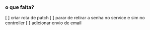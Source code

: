 ### o que falta?

[ ] criar rota de patch
[ ] parar de retirar a senha no service e sim no controller
[ ] adicionar envio de email
